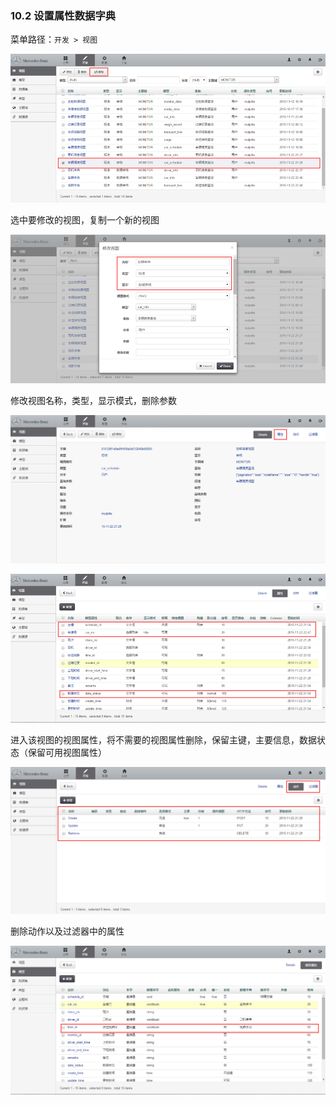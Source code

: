 ### 10.2 设置属性数据字典

菜单路径：` 开发 > 视图 `

![PNG](..\images\advanced\2.png)

选中要修改的视图，复制一个新的视图

![PNG](..\images\advanced\3.png)

修改视图名称，类型，显示模式，删除参数

![PNG](..\images\advanced\4.png)

![PNG](..\images\advanced\5.png)

进入该视图的视图属性，将不需要的视图属性删除，保留主键，主要信息，数据状态（保留可用视图属性）

![PNG](..\images\advanced\6.png)

删除动作以及过滤器中的属性

![PNG](..\images\advanced\7.png)